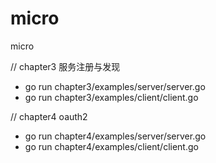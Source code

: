 # micro
micro

// chapter3 服务注册与发现
* go run chapter3/examples/server/server.go
* go run chapter3/examples/client/client.go

// chapter4 oauth2
* go run chapter4/examples/server/server.go
* go run chapter4/examples/client/client.go
